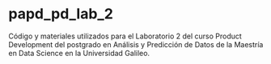 # papd_pd_lab_2
Código y materiales utilizados para el Laboratorio 2 del curso Product Development del postgrado en Análisis y Predicción de Datos de la Maestría en Data Science en la Universidad Galileo.
